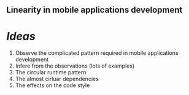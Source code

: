 ## Linearity in mobile applications development

# _Ideas_
1. Observe the complicated pattern required in mobile applications development
2. Infere from the observations (lots of examples) 
3. The circular runtime pattern
4. The almost cirluar dependencies 
5. The effects on the code style 
